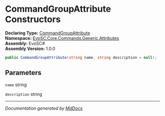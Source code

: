 ﻿<!--  
  <auto-generated>   
    The contents of this file were generated by a tool.  
    Changes to this file may be list if the file is regenerated  
  </auto-generated>   
-->

# CommandGroupAttribute Constructors

**Declaring Type:** [CommandGroupAttribute](../index.md)  
**Namespace:** [EvoSC.Core.Commands.Generic.Attributes](../../index.md)  
**Assembly:** EvoSC\#  
**Assembly Version:** 1.0.0

```csharp
public CommandGroupAttribute(string name, string description = null);
```

## Parameters

`name`  string

`description`  string

___

*Documentation generated by [MdDocs](https://github.com/ap0llo/mddocs)*
